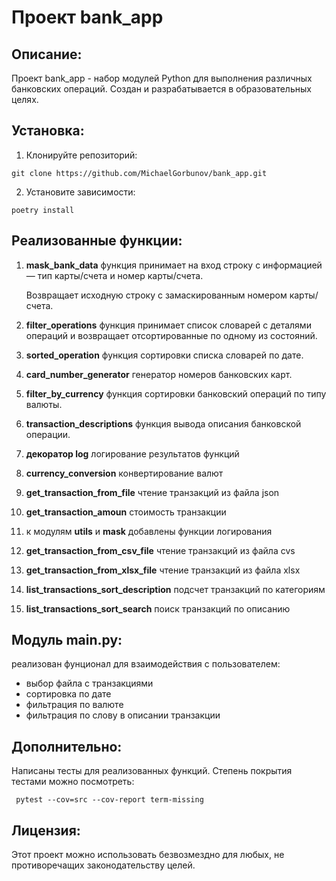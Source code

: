 # Проект bank_app

## Описание:

Проект bank_app - набор модулей Python для выполнения различных банковских операций.
Создан и разрабатывается в образовательных целях.

## Установка:

1. Клонируйте репозиторий:
```
git clone https://github.com/MichaelGorbunov/bank_app.git
```
2. Установите зависимости:
```
poetry install
```
## Реализованные функции:

1. **mask_bank_data**   функция принимает на вход строку с информацией — тип карты/счета и номер карты/счета.

    Возвращает исходную строку с замаскированным номером карты/счета.
2. **filter_operations** функция принимает список словарей с деталями операций и возвращает 
отсортированные по одному из состояний.
3. **sorted_operation** функция сортировки списка словарей по дате.
4. **card_number_generator** генератор номеров банковских карт.
5. **filter_by_currency** функция сортировки банковский операций по типу валюты.
6. **transaction_descriptions** функция вывода описания банковской операции.
7. **декоратор log** логирование результатов функций
8. **currency_conversion** конвертирование валют
9. **get_transaction_from_file** чтение транзакций из файла json
10. **get_transaction_amoun** стоимость транзакции
11. к модулям **utils** и **mask** добавлены функции логирования
12. **get_transaction_from_csv_file** чтение транзакций из файла cvs
13. **get_transaction_from_xlsx_file** чтение транзакций из файла xlsx
14. **list_transactions_sort_description** подсчет транзакций по категориям
15. **list_transactions_sort_search** поиск транзакций по описанию

## Модуль main.py:
реализован фунционал для взаимодействия с пользователем:
* выбор файла с транзакциями
* сортировка по дате
* фильтрация по валюте
* фильтрация по слову в описании транзакции

## Дополнительно:
Написаны тесты для реализованных функций. Степень покрытия тестами можно посмотреть:
```
 pytest --cov=src --cov-report term-missing
```

## Лицензия:

Этот проект можно использовать безвозмездно для любых, 
не противоречащих законодательству целей.
